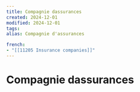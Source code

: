 ```yaml
---
title: Compagnie dassurances
created: 2024-12-01
modified: 2024-12-01
tags: 
alias: Compagnie d'assurances

french:
- "[[11205 Insurance companies]]"
---
```

# Compagnie dassurances
